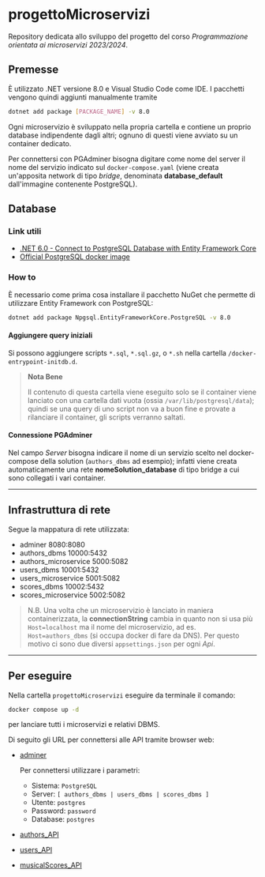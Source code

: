 # progettoMicroservizi
Repository dedicata allo sviluppo del progetto del corso _Programmazione orientata ai microservizi 2023/2024_.

## Premesse
È utilizzato .NET versione 8.0 e Visual Studio Code come IDE. I pacchetti vengono quindi aggiunti manualmente tramite
```bash
dotnet add package [PACKAGE_NAME] -v 8.0
```

Ogni microservizio è sviluppato nella propria cartella e contiene un proprio database indipendente dagli altri; ognuno di questi viene avviato su un container dedicato. 

Per connettersi con PGAdminer bisogna digitare come nome del server il nome del servizio indicato sul `docker-compose.yaml` (viene creata un'apposita network di tipo _bridge_, denominata __database_default__ dall'immagine contenente PostgreSQL).

## Database

### Link utili
- [.NET 6.0 - Connect to PostgreSQL Database with Entity Framework Core](https://jasonwatmore.com/post/2022/06/23/net-6-connect-to-postgresql-database-with-entity-framework-core)
- [Official PostgreSQL docker image](https://hub.docker.com/_/postgres)

### How to
È necessario come prima cosa installare il pacchetto NuGet che permette di utilizzare Entity Framework con PostgreSQL:
```bash
dotnet add package Npgsql.EntityFrameworkCore.PostgreSQL -v 8.0
```

#### Aggiungere query iniziali
Si possono aggiungere scripts `*.sql`, `*.sql.gz`, o `*.sh` nella cartella `/docker-entrypoint-initdb.d`.

> **Nota Bene**
>
> Il contenuto di questa cartella viene eseguito solo se il container viene lanciato con una cartella dati vuota (ossia `/var/lib/postgresql/data`); quindi se una query di uno script non va a buon fine e provate a rilanciare il container, gli scripts verranno saltati.

#### Connessione PGAdminer
Nel campo _Server_ bisogna indicare il nome di un servizio scelto nel docker-compose della solution (`authors_dbms` ad esempio); infatti viene creata automaticamente una rete __nomeSolution_database__ di tipo bridge a cui sono collegati i vari container.

---

## Infrastruttura di rete
Segue la mappatura di rete utilizzata:
- adminer 8080:8080
- authors_dbms 10000:5432
- authors_microservice 5000:5082
- users_dbms 10001:5432
- users_microservice 5001:5082
- scores_dbms 10002:5432
- scores_microservice 5002:5082

> N.B.
> Una volta che un microservizio è lanciato in maniera containerizzata, la __connectionString__ cambia in quanto non si usa più `Host=localhost` ma il nome del microservizio, ad es. `Host=authors_dbms` (si occupa docker di fare da DNS). Per questo motivo ci sono due diversi `appsettings.json` per ogni _Api_.

---

## Per eseguire
Nella cartella `progettoMicroservizi` eseguire da terminale il comando:
```bash
docker compose up -d
```
per lanciare tutti i microservizi e relativi DBMS.

Di seguito gli URL per connettersi alle API tramite browser web:
- [adminer](http://localhost:8080)

	Per connettersi utilizzare i parametri:
	- Sistema: `PostgreSQL`
	- Server: `[ authors_dbms | users_dbms | scores_dbms ]`
	- Utente: `postgres`
	- Password: `password`
	- Database: `postgres`

- [authors_API](http://localhost:5000/swagger/index.html)
- [users_API](http://localhost:5001/swagger/index.html)
- [musicalScores_API](http://localhost:5002/swagger/index.html)